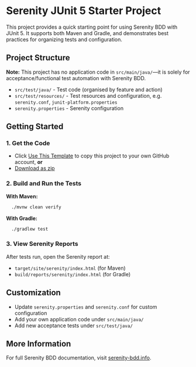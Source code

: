 # Serenity JUnit 5 Starter Project

This project provides a quick starting point for using Serenity BDD with JUnit 5. It supports both Maven and Gradle, and demonstrates best practices for organizing tests and configuration.

## Project Structure

**Note:** This project has no application code in `src/main/java/`—it is solely for acceptance/functional test automation with Serenity BDD.
- `src/test/java/` - Test code (organised by feature and action)
- `src/test/resources/` - Test resources and configuration, e.g. `serenity.conf`, `junit-platform.properties`
- `serenity.properties` - Serenity configuration

## Getting Started
### 1. Get the Code
- Click [Use This Template](https://github.com/serenity-bdd/serenity-junit-starter/generate) to copy this project to your own GitHub account, **or**
- [Download as zip](https://github.com/serenity-bdd/serenity-junit-starter/archive/master.zip)

### 2. Build and Run the Tests

**With Maven:**
```sh
  ./mvnw clean verify
```

**With Gradle:**
```sh
  ./gradlew test 
```

### 3. View Serenity Reports

After tests run, open the Serenity report at:

- `target/site/serenity/index.html` (for Maven)
- `build/reports/serenity/index.html` (for Gradle)

## Customization
- Update `serenity.properties` and `serenity.conf` for custom configuration
- Add your own application code under `src/main/java/`
- Add new acceptance tests under `src/test/java/`

## More Information
For full Serenity BDD documentation, visit [serenity-bdd.info](https://serenity-bdd.info/).
